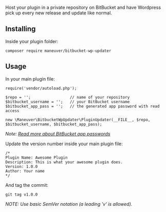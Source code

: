 
Host your plugin in a private repository on BitBucket and have Wordpress pick up every new release and update like normal.

## Installing

Inside your plugin folder:

    composer require maneuver/bitbucket-wp-updater

## Usage

In your main plugin file:

    require('vendor/autoload.php');

    $repo = '';                 // name of your repository
    $bitbucket_username = '';   // your BitBucket username
    $bitbucket_app_pass = '';   // the generated app password with read access

    new \Maneuver\BitbucketWpUpdater\PluginUpdater(__FILE__, $repo, $bitbucket_username, $bitbucket_app_pass);

*Note: [Read more about BitBucket app passwords](https://confluence.atlassian.com/bitbucket/app-passwords-828781300.html)*

Update the version number inside your main plugin file:

    /*
    Plugin Name: Awesome Plugin
    Description: This is what your awesome plugin does.
    Version: 1.0.0
    Author: Your name
    */
   
And tag the commit:

    git tag v1.0.0

*NOTE: Use basic SemVer notation (a leading 'v' is allowed).*